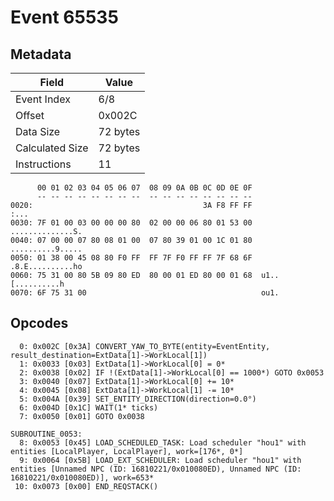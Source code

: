 # Event 65535

## Metadata

| Field           | Value    |
|-----------------|----------|
| Event Index     | 6/8      |
| Offset          | 0x002C   |
| Data Size       | 72 bytes |
| Calculated Size | 72 bytes |
| Instructions    | 11       |

```
      00 01 02 03 04 05 06 07  08 09 0A 0B 0C 0D 0E 0F
      -- -- -- -- -- -- -- --  -- -- -- -- -- -- -- --
0020:                                      3A F8 FF FF              :...
0030: 7F 01 00 03 00 00 00 80  02 00 00 06 80 01 53 00  ..............S.
0040: 07 00 00 07 80 08 01 00  07 80 39 01 00 1C 01 80  ..........9.....
0050: 01 38 00 45 08 80 F0 FF  FF 7F F0 FF FF 7F 68 6F  .8.E..........ho
0060: 75 31 00 80 5B 09 80 ED  80 00 01 ED 80 00 01 68  u1..[..........h
0070: 6F 75 31 00                                       ou1.            
```

## Opcodes

```
  0: 0x002C [0x3A] CONVERT_YAW_TO_BYTE(entity=EventEntity, result_destination=ExtData[1]->WorkLocal[1])
  1: 0x0033 [0x03] ExtData[1]->WorkLocal[0] = 0*
  2: 0x0038 [0x02] IF !(ExtData[1]->WorkLocal[0] == 1000*) GOTO 0x0053
  3: 0x0040 [0x07] ExtData[1]->WorkLocal[0] += 10*
  4: 0x0045 [0x08] ExtData[1]->WorkLocal[1] -= 10*
  5: 0x004A [0x39] SET_ENTITY_DIRECTION(direction=0.0°)
  6: 0x004D [0x1C] WAIT(1* ticks)
  7: 0x0050 [0x01] GOTO 0x0038

SUBROUTINE_0053:
  8: 0x0053 [0x45] LOAD_SCHEDULED_TASK: Load scheduler "hou1" with entities [LocalPlayer, LocalPlayer], work=[176*, 0*]
  9: 0x0064 [0x5B] LOAD_EXT_SCHEDULER: Load scheduler "hou1" with entities [Unnamed NPC (ID: 16810221/0x010080ED), Unnamed NPC (ID: 16810221/0x010080ED)], work=653*
 10: 0x0073 [0x00] END_REQSTACK()
```
